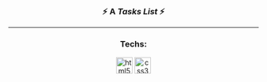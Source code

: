 <h3 align="center">⚡ A <i><b>Tasks List</i></b> ⚡</h3>
<!-- <p align="center"><i>For study purposes only.<i></p> -->

<hr>
<div align="center">
<h3>Techs:</h3>
	<img src="https://cdn.jsdelivr.net/gh/devicons/devicon/icons/html5/html5-original.svg" alt="html5" width="33"/>
	<img src="https://cdn.jsdelivr.net/gh/devicons/devicon/icons/css3/css3-original.svg" alt="css3" width="33"/>
</div>
